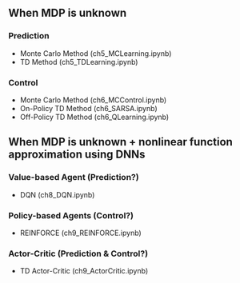## When MDP is unknown

### Prediction
- Monte Carlo Method (ch5_MCLearning.ipynb)
- TD Method (ch5_TDLearning.ipynb)

### Control
- Monte Carlo Method (ch6_MCControl.ipynb)
- On-Policy TD Method (ch6_SARSA.ipynb)
- Off-Policy TD Method (ch6_QLearning.ipynb)

## When MDP is unknown + nonlinear function approximation using DNNs

### Value-based Agent (Prediction?)
- DQN (ch8_DQN.ipynb)

### Policy-based Agents (Control?)
- REINFORCE (ch9_REINFORCE.ipynb)

### Actor-Critic (Prediction & Control?)
- TD Actor-Critic (ch9_ActorCritic.ipynb)
